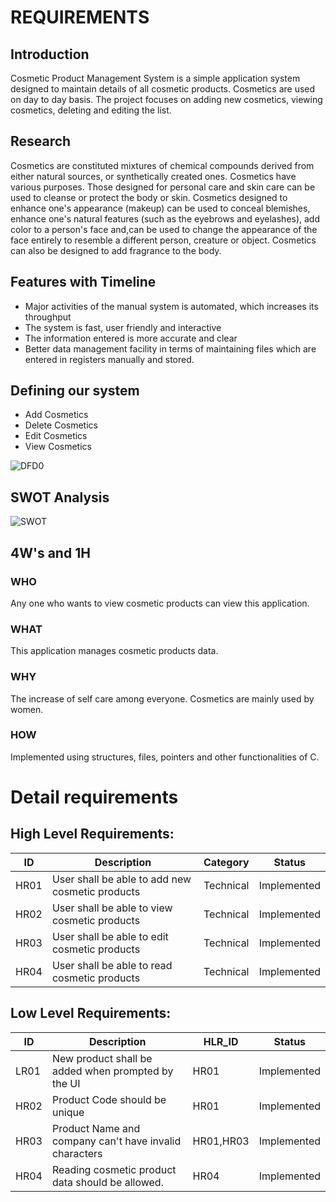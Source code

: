 # REQUIREMENTS

## Introduction

Cosmetic Product Management System is a simple application system designed to maintain details of all cosmetic products. Cosmetics are used on day to day basis. The project focuses on adding new cosmetics, viewing cosmetics, deleting and editing the list.

## Research

Cosmetics are constituted mixtures of chemical compounds derived from either natural sources, or synthetically created ones. Cosmetics have various purposes. Those designed for personal care and skin care can be used to cleanse or protect the body or skin. Cosmetics designed to enhance one's appearance (makeup) can be used to conceal blemishes, enhance one's natural features (such as the eyebrows and eyelashes), add color to a person's face and,can be used to change the appearance of the face entirely to resemble a different person, creature or object. Cosmetics can also be designed to add fragrance to the body.

## Features with Timeline

* Major activities of the manual system is automated, which increases its throughput
* The system is fast, user friendly and interactive
* The information entered is more accurate and clear
* Better data management facility in terms of maintaining files which are entered in registers manually and stored.


## Defining our system

* Add Cosmetics
* Delete Cosmetics
* Edit Cosmetics
* View Cosmetics

![DFD0](https://user-images.githubusercontent.com/89658708/132548517-314092cb-8abd-4c12-b2fc-4fc87c9ca735.png)


## SWOT Analysis

![SWOT](https://user-images.githubusercontent.com/89658708/132307369-b8a0c100-6c96-4418-b1c6-181cabbb576b.png)


## 4W's and 1H

### WHO

Any one who wants to view cosmetic products can view this application.

### WHAT

This application manages cosmetic products data.

### WHY

The increase of self care among everyone. Cosmetics are mainly used by women.

### HOW

Implemented using structures, files, pointers and other functionalities of C.

# Detail requirements
## High Level Requirements:

| ID | Description | Category | Status
| --- | --- | --- | --- |
| HR01 | User shall be able to add new cosmetic products | Technical | Implemented
| HR02 | User shall be able to view cosmetic products | Technical | Implemented
| HR03 | User shall be able to edit cosmetic products | Technical | Implemented
| HR04 | User shall be able to read cosmetic products | Technical | Implemented

## Low Level Requirements:

| ID | Description | HLR_ID | Status
| --- | --- | --- | --- |
| LR01 | New product shall be added when prompted by the UI | HR01 | Implemented
| HR02 | Product Code should be unique | HR01 | Implemented
| HR03 | Product Name and company can't have invalid characters | HR01,HR03 | Implemented
| HR04 | Reading cosmetic product data should be allowed. | HR04 | Implemented
